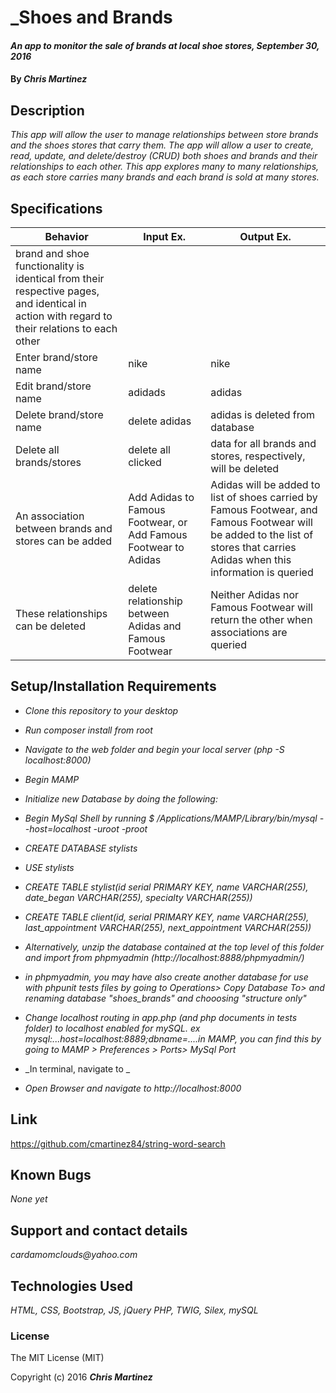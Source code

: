# _Shoes and Brands

#### _An app to monitor the sale of brands at local shoe stores, September 30, 2016_

#### By _**Chris Martinez**_

## Description
_This app will allow the user to manage relationships between store brands and the shoes stores that carry them. The app will allow a user to create, read, update, and delete/destroy (CRUD) both shoes and brands and their relationships to each other. This app explores many to many relationships, as each store  carries many brands and each brand is sold at many stores._


## Specifications
| Behavior | Input Ex. | Output Ex. |
| --- | --- | --- |
|brand and shoe functionality is identical from their respective pages, and identical in action with regard to their relations to each other|
|Enter brand/store name|  nike | nike|
|Edit brand/store name| adidads |adidas |
|Delete brand/store name | delete adidas | adidas is deleted from database |
|Delete all brands/stores | delete all clicked | data for all brands and stores, respectively, will be deleted|
|An association between brands and stores can be added | Add Adidas to Famous Footwear, or Add Famous Footwear to Adidas |Adidas will be added to list of shoes carried by Famous Footwear, and Famous Footwear will be added to the list of stores that carries Adidas when this information is queried|
|These relationships can be deleted| delete relationship between Adidas and Famous Footwear|Neither Adidas nor Famous Footwear will return the other when associations are queried|

## Setup/Installation Requirements
* _Clone this repository to your desktop_
* _Run composer install from root_
* _Navigate to the web folder and begin your local server (php -S localhost:8000)_
* _Begin MAMP_
* _Initialize new Database by doing the following:_
* _Begin MySql Shell by running $ /Applications/MAMP/Library/bin/mysql --host=localhost -uroot -proot_
* _CREATE DATABASE stylists_
* _USE stylists_
* _CREATE TABLE stylist(id serial PRIMARY KEY, name VARCHAR(255), date_began VARCHAR(255), specialty VARCHAR(255))_
* _CREATE TABLE client(id, serial PRIMARY KEY, name VARCHAR(255), last_appointment VARCHAR(255), next_appointment VARCHAR(255))_
* _Alternatively, unzip the database contained at the top level of this folder and import from phpmyadmin (http://localhost:8888/phpmyadmin/)_
* _in phpmyadmin, you may have also create another database for use with phpunit tests files by going to Operations> Copy Database To> and renaming database "shoes_brands" and chooosing "structure only"_

* _Change localhost routing in app.php (and php documents in tests folder) to localhost enabled for mySQL. ex mysql:...host=localhost:8889;dbname=....in MAMP, you can find this by going to  MAMP > Preferences > Ports> MySql Port_
* _In terminal, navigate to _
* _Open Browser and navigate to http://localhost:8000_
## Link
https://github.com/cmartinez84/string-word-search

## Known Bugs
_None yet_

## Support and contact details
_cardamomclouds@yahoo.com_

## Technologies Used
_HTML,
CSS,
Bootstrap,
JS,
jQuery
PHP,
TWIG,
Silex,
mySQL_

### License
The MIT License (MIT)

Copyright (c) 2016 **_Chris Martinez_**
